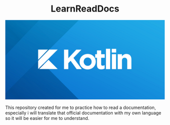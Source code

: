 <h1 align="center">
  LearnReadDocs
</h1>

<p align="center">
  <img src="assets/kotlin.png"/>
</p>

This repository created for me to practice how to read a documentation, especially i will translate that official documentation with my own language so it will be easier for me to understand. </br>